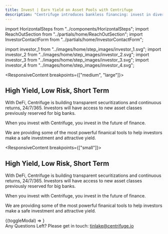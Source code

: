 ```yaml
---
title: Invest | Earn Yield on Asset Pools with Centrifuge
description: "Centrifuge introduces bankless financing: invest in diversified, asset-backed pools for attractive yields."
---
```


<!-- Imports -->

import HorizontalSteps from "../components/HorizontalSteps";
import ReachOutSection from "../partials/home/ReachOutSection";
import InvestorContactForm from "../partials/home/InvestorContactForm";

import investor_1 from "../images/home/step_images/investor_1.svg";
import investor_2 from "../images/home/step_images/investor_2.svg";
import investor_3 from "../images/home/step_images/investor_3.svg";
import investor_4 from "../images/home/step_images/investor_4.svg";

<!-- Intro -->
<Section>

<ResponsiveContent breakpoints={["medium", "large"]}>
<Row gap="100">

<Col span={4} align="start">

# High Yield, Low Risk, Short Term

</Col>
<Col span={4} align="start">
<p margin={{ top: "0" }}>
With DeFi, Centrifuge is building transparent securitizations and continuous returns, 24/7/365. Investors will have access to new asset classes previously reserved for big banks. 
</p>

When you invest with Centrifuge, you invest in the future of finance.

</Col>
<Col span={4} align="start">
<p margin="0">
We are providing some of the most powerful finanical tools to help investors make a safe investment and attractive yield.
</p>
</Col>
</Row>

</ResponsiveContent>

<ResponsiveContent breakpoints={["small"]}>

# High Yield, Low Risk, Short Term

With DeFi, Centrifuge is building transparent securitizations and continuous returns, 24/7/365. Investors will have access to new asset classes previously reserved for big banks. 

When you invest with Centrifuge, you invest in the future of finance.

We are providing some of the most powerful finanical tools to help investors make a safe investment and attractive yield.

</ResponsiveContent>

</Section>

<!-- Steps -->
<Section>
<HorizontalSteps steps={[{ image: investor_1, text: "Choose a Tinlake pool to invest in" }, { image: investor_2, text: "Build your risk / return portfolio" }, { image: investor_3, text: "Lend against tokenized collateral assets" }, { image: investor_4, text: "Redeem after repayment to earn an attractive yield" }]} />
</Section>

<!-- Reach Out -->
<ReachOutSection linkLabel="Open Tinlake" linkHref="https://tinlake.centrifuge.io/" targetBlank>
{(toggleModal) => <InvestorContactForm toggleModal={toggleModal} />}
</ReachOutSection>

<Section>
<Text size="20px" alignSelf="center">Any Questions Left?</Text>
<Text size="20px" alignSelf="center">Please get in touch: <a href="mailto:tinlake@centrifuge.io">tinlake@centrifuge.io</a></Text>
</Section>
